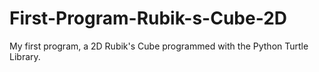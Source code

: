 # First-Program-Rubik-s-Cube-2D
My first program, a 2D Rubik's Cube programmed with the Python Turtle Library.

